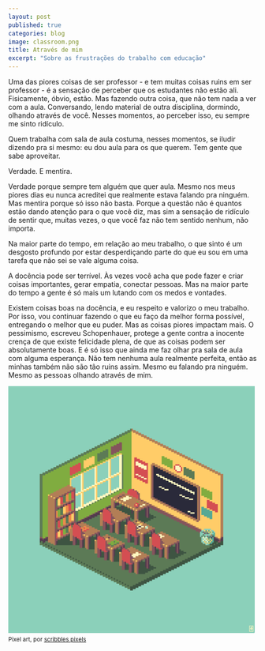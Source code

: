 ```yaml
---
layout: post
published: true
categories: blog
image: classroom.png
title: Através de mim
excerpt: "Sobre as frustrações do trabalho com educação"
---
```

Uma das piores coisas de ser professor - e tem muitas coisas ruins em ser professor - é a sensação de perceber que os estudantes não estão ali. Fisicamente, óbvio, estão. Mas fazendo outra coisa, que não tem nada a ver com a aula. Conversando, lendo material de outra disciplina, dormindo, olhando através de você. Nesses momentos, ao perceber isso, eu sempre me sinto ridículo.

Quem trabalha com sala de aula costuma, nesses momentos, se iludir dizendo pra si mesmo: eu dou aula para os que querem. Tem gente que sabe aproveitar. 

Verdade. E mentira. 

Verdade porque sempre tem alguém que quer aula. Mesmo nos meus piores dias eu nunca acreditei que realmente estava falando pra ninguém. Mas mentira porque só isso não basta. Porque a questão não é quantos estão dando atenção para o que você diz, mas sim a sensação de ridículo de sentir que, muitas vezes, o que você faz não tem sentido nenhum, não importa.

Na maior parte do tempo, em relação ao meu trabalho, o que sinto é um desgosto profundo por estar desperdiçando parte do que eu sou em uma tarefa que não sei se vale alguma coisa. 

A docência pode ser terrível. Às vezes você acha que pode fazer e criar coisas importantes, gerar empatia, conectar pessoas. Mas na maior parte do tempo a gente é só mais um lutando com os medos e vontades. 

Existem coisas boas na docência, e eu respeito e valorizo o meu trabalho. Por isso, vou continuar fazendo o que eu faço da melhor forma possível, entregando o melhor que eu puder. Mas as coisas piores impactam mais. O pessimismo, escreveu Schopenhauer, protege a gente contra a inocente crença de que existe felicidade plena, de que as coisas podem ser absolutamente boas. E é só isso que ainda me faz olhar pra sala de aula com alguma esperança. Não tem nenhuma aula realmente perfeita, então as minhas também não são tão ruins assim. Mesmo eu falando pra ninguém. Mesmo as pessoas olhando através de mim.

<img src="/assets/images/classroom.png">
<small>Pixel art, por <a href="https://scrixels.tumblr.com/post/189683594708/864-classroom">scribbles pixels</a></small>
